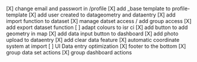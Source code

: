 [X] change email and passwort in /profile
[X] add _base template to profile-template
[X] add user created to datageometry and dataentry
[X] add import function to dataset
[X] manage datset access / add group access
[X] add export dataset function
[ ] adapt colours to isr ci
[X] add button to add geometry in map
[X] add data input button to dashboard
[X] add photo upload to dataentry
[X] add clear data feature
[X] automatic coordinate system at import
[ ] UI Data entry optimization
[X] footer to the bottom
[X] group data set actions
[X] group dashboard actions
